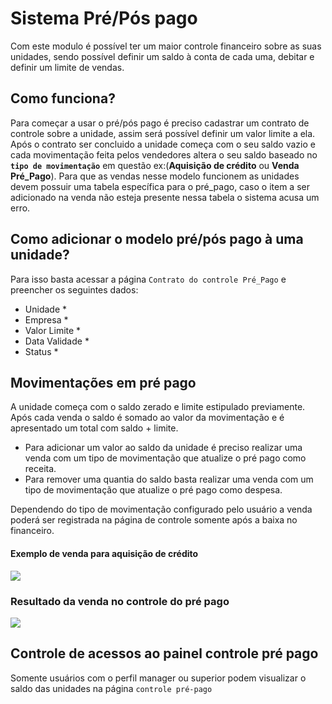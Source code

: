 # Sistema Pré/Pós pago

Com este modulo é possível ter um maior controle financeiro sobre as suas unidades, sendo possível definir um saldo à conta de cada uma, debitar e definir um limite de vendas.

## Como funciona?

Para começar a usar o pré/pós pago é preciso cadastrar um contrato de controle sobre a unidade, assim será possível definir um valor limite a ela. Após o contrato ser concluido a unidade começa com o seu saldo vazio e cada movimentação feita pelos vendedores altera o seu saldo baseado no **`tipo de movimentação`** em questão ex:\(**Aquisição de crédito** ou **Venda Pré\_Pago**\). Para que as vendas nesse modelo funcionem as unidades devem possuir uma tabela específica para o pré\_pago, caso o item a ser adicionado na venda não esteja presente nessa tabela o sistema acusa um erro.

## Como adicionar o modelo pré/pós pago à uma unidade?

Para isso basta acessar a página `Contrato do controle Pré_Pago` e preencher os seguintes dados:

* Unidade \*
* Empresa \*
* Valor Limite \*
* Data Validade \*
* Status \*

## Movimentações em pré pago

A unidade começa com o saldo zerado e limite estipulado previamente. Após cada venda o saldo é somado ao valor da movimentação e é apresentado um total com saldo + limite.

* Para adicionar um valor ao saldo da unidade é preciso realizar uma venda com um tipo de movimentação que atualize o pré pago como receita.
* Para remover uma quantia do saldo basta realizar uma venda com um tipo de movimentação que atualize o pré pago como despesa.

Dependendo do tipo de movimentação configurado pelo usuário a venda poderá ser registrada na página de controle somente após a baixa no financeiro.

#### Exemplo de venda para aquisição de crédito

![](https://github.com/Gestao-Online/public-docs/tree/ce2dcb553970e393c21b0336fbee8d426c99af31/ERP/assets/capturas_de_tela/venda_pre_pago.gif)

### Resultado da venda no controle do pré pago

![](https://github.com/Gestao-Online/public-docs/tree/ce2dcb553970e393c21b0336fbee8d426c99af31/ERP/assets/capturas_de_tela/mudanca_pre_pago.png)

## Controle de acessos ao painel controle pré pago

Somente usuários com o perfil manager ou superior podem visualizar o saldo das unidades na página `controle pré-pago`

